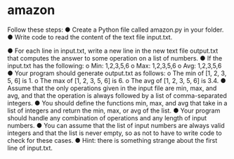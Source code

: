 # amazon

Follow these steps:
●	Create a Python file called amazon.py in your folder.
●	Write code to read the content of the text file input.txt.

●	For each line in input.txt, write a new line in the new text file output.txt that computes the answer to some operation on a list of numbers.
●	If the input.txt has the following:
o	Min: 1,2,3,5,6 o Max: 1,2,3,5,6 o Avg: 1,2,3,5,6
●	Your program should generate output.txt as follows:
o	The min of [1, 2, 3, 5, 6] is 1. o The max of [1, 2, 3, 5, 6] is 6.
o	The avg of [1, 2, 3, 5, 6] is 3.4.
●	Assume that the only operations given in the input file are min, max, and avg, and that the operation is always followed by a list of comma-separated integers.
●	You should define the functions min, max, and avg that take in a list of integers and return the min, max, or avg of the list.
●	Your program should handle any combination of operations and any length of input numbers.
●	You can assume that the list of input numbers are always valid integers and that the list is never empty, so as not to have to write code to check for these cases.
●	Hint: there is something strange about the first line of input.txt.
